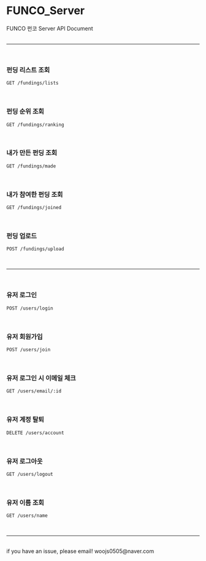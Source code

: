 # FUNCO_Server

FUNCO 펀코 Server API Document
<br/><br/>

---

<br/>

### 펀딩 리스트 조회

```
GET /fundings/lists
```

<br/>

### 펀딩 순위 조회

```
GET /fundings/ranking
```

<br/>

### 내가 만든 펀딩 조회

```
GET /fundings/made
```

<br/>

### 내가 참여한 펀딩 조회

```
GET /fundings/joined
```

<br/>

### 펀딩 업로드

```
POST /fundings/upload
```

<br/>

---

<br/>

### 유저 로그인

```
POST /users/login
```

<br/>

### 유저 회원가입

```
POST /users/join
```

<br/>

### 유저 로그인 시 이메일 체크

```
GET /users/email/:id
```

<br/>

### 유저 계정 탈퇴

```
DELETE /users/account
```

<br/>

### 유저 로그아웃

```
GET /users/logout
```

<br/>

### 유저 이름 조회

```
GET /users/name
```

<br/>

---

<br/>
if you have an issue, please email!
woojs0505@naver.com
